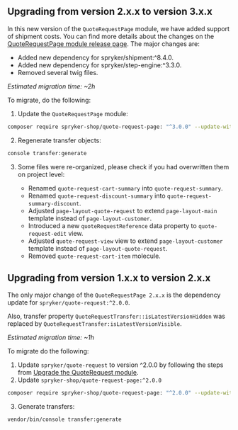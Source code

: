 

## Upgrading from version 2.x.x to version 3.x.x

In this new version of the `QuoteRequestPage` module, we have added support of shipment costs. You can find more details about the changes on the [QuoteRequestPage module release page](https://github.com/spryker-shop/quote-request-page/releases). The major changes are:

* Added new dependency for spryker/shipment:^8.4.0.
* Added new dependency for spryker/step-engine:^3.3.0.
* Removed several twig files.


*Estimated migration time: ~2h*


To migrate, do the following:

1. Update the `QuoteRequestPage` module:

```bash
composer require spryker-shop/quote-request-page: "^3.0.0" --update-with-dependencies
```

2. Regenerate transfer objects:

```bash
console transfer:generate
```

3. Some files were re-organized, please check if you had overwritten them on project level:

   * Renamed `quote-request-cart-summary` into `quote-request-summary`.
   * Renamed `quote-request-discount-summary` into `quote-request-summary-discount`.
   * Adjusted `page-layout-quote-request` to extend `page-layout-main` template instead of `page-layout-customer`.
   * Introduced a new `quoteRequestReference` data property to `quote-request-edit` view.
   * Adjusted `quote-request-view` view to extend `page-layout-customer` template instead of `page-layout-quote-request`.
   * Removed `quote-request-cart-item` molecule.



## Upgrading from version 1.x.x to version 2.x.x

The only major change of the `QuoteRequestPage 2.x.x` is the dependency update for `spryker/quote-request:^2.0.0`.

Also, transfer property `QuoteRequestTransfer::isLatestVersionHidden` was replaced by `QuoteRequestTransfer:isLatestVersionVisible`.

*Estimated migration time: ~1h*

To migrate do the following:

1. Update `spryker/quote-request` to version ^2.0.0 by following the steps from [Upgrade the QuoteRequest module](/docs/scos/dev/module-migration-guides/migration-guide-quoterequest.html).
2. Update `spryker-shop/quote-request-page:^2.0.0`

```bash
composer require spryker-shop/quote-request-page: "^2.0.0" --update-with-dependencies
```

3. Generate transfers:

```bash
vendor/bin/console transfer:generate
```
